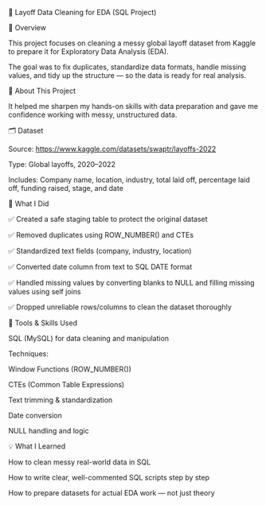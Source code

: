 
🧼 Layoff Data Cleaning for EDA (SQL Project) 



📌 Overview

This project focuses on cleaning a messy global layoff dataset from Kaggle to prepare it for Exploratory Data Analysis (EDA).

The goal was to fix duplicates, standardize data formats, handle missing values, and tidy up the structure — so the data is ready for real analysis.

📁 About This Project

It helped me sharpen my hands-on skills with data preparation and gave me confidence working with messy, unstructured data.


🗂️ Dataset

Source: https://www.kaggle.com/datasets/swaptr/layoffs-2022

Type: Global layoffs, 2020–2022

Includes: Company name, location, industry, total laid off, percentage laid off, funding raised, stage, and date


🔧 What I Did

✅ Created a safe staging table to protect the original dataset

✅ Removed duplicates using ROW_NUMBER() and CTEs

✅ Standardized text fields (company, industry, location)

✅ Converted date column from text to SQL DATE format

✅ Handled missing values by converting blanks to NULL and filling missing values using self joins

✅ Dropped unreliable rows/columns to clean the dataset thoroughly


🧠 Tools & Skills Used

SQL (MySQL) for data cleaning and manipulation

Techniques:

Window Functions (ROW_NUMBER())

CTEs (Common Table Expressions)

Text trimming & standardization

Date conversion

NULL handling and logic




💡 What I Learned

How to clean messy real-world data in SQL

How to write clear, well-commented SQL scripts step by step

How to prepare datasets for actual EDA work — not just theory




